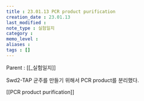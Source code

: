 ```yaml
---
title : 23.01.13 PCR product purification
creation_date : 23.01.13
last_modified :
note_type : 실험일지
category :
memo_level :
aliases : 
tags : []
---
```


Parent : [[_실험일지]]

Swd2-TAP 균주를 만들기 위해서 PCR product를 분리했다.

[[PCR product purification]]